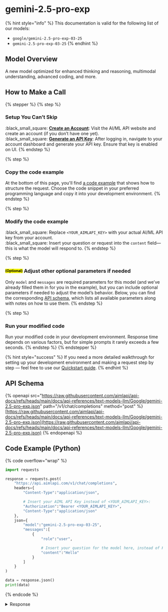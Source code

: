 # gemini-2.5-pro-exp

{% hint style="info" %}
This documentation is valid for the following list of our models:

* `google/gemini-2.5-pro-exp-03-25`
* `gemini-2.5-pro-exp-03-25`
{% endhint %}

## Model Overview

A new model optimized for enhanced thinking and reasoning, multimodal understanding, advanced coding, and more.

## How to Make a Call

{% stepper %}
{% step %}
### Setup You Can’t Skip&#x20;

:black\_small\_square:  [**Create an Account**](https://aimlapi.com/app/sign-up): Visit the AI/ML API website and create an account (if you don’t have one yet).\
:black\_small\_square:  [**Generate an API Key**](https://aimlapi.com/app/keys): After logging in, navigate to your account dashboard and generate your API key. Ensure that key is enabled on UI.
{% endstep %}

{% step %}
### Copy the code example

At the bottom of this page, you'll find [a code example](gemini-2.5-pro-exp.md#code-example-python) that shows how to structure the request. Choose the code snippet in your preferred programming language and copy it into your development environment.
{% endstep %}

{% step %}
### Modify the code example

:black\_small\_square:  Replace `<YOUR_AIMLAPI_KEY>` with your actual AI/ML API key from your account.\
:black\_small\_square:  Insert your question or request into the `content` field—this is what the model will respond to.
{% endstep %}

{% step %}
### <sup><sub><mark style="background-color:yellow;">(Optional)<mark style="background-color:yellow;"><sub></sup> Adjust other optional parameters if needed

Only `model` and `messages` are required parameters for this model (and we’ve already filled them in for you in the example), but you can include optional parameters if needed to adjust the model’s behavior. Below, you can find the corresponding [API schema](gemini-2.5-pro-exp.md#api-schema), which lists all available parameters along with notes on how to use them.
{% endstep %}

{% step %}
### Run your modified code

Run your modified code in your development environment. Response time depends on various factors, but for simple prompts it rarely exceeds a few seconds.
{% endstep %}
{% endstepper %}

{% hint style="success" %}
If you need a more detailed walkthrough for setting up your development environment and making a request step by step — feel free to use our [Quickstart guide](../../../quickstart/setting-up.md).
{% endhint %}

## API Schema

{% openapi src="https://raw.githubusercontent.com/aimlapi/api-docs/refs/heads/main/docs/api-references/text-models-llm/Google/gemini-2.5-pro-exp.json" path="/v1/chat/completions" method="post" %}
[https://raw.githubusercontent.com/aimlapi/api-docs/refs/heads/main/docs/api-references/text-models-llm/Google/gemini-2.5-pro-exp.json](https://raw.githubusercontent.com/aimlapi/api-docs/refs/heads/main/docs/api-references/text-models-llm/Google/gemini-2.5-pro-exp.json)
{% endopenapi %}

## Code Example (Python)

{% code overflow="wrap" %}
```python
import requests

response = requests.post(
    "https://api.aimlapi.com/v1/chat/completions",
    headers={
        "Content-Type":"application/json", 

        # Insert your AIML API Key instead of <YOUR_AIMLAPI_KEY>:
        "Authorization":"Bearer <YOUR_AIMLAPI_KEY>",
        "Content-Type":"application/json"
    },
    json={
        "model":"gemini-2.5-pro-exp-03-25",
        "messages":[
            {
                "role":"user",

                # Insert your question for the model here, instead of Hello:
                "content":"Hello"
            }
        ]
    }
)

data = response.json()
print(data)
```
{% endcode %}

<details>

<summary>Response</summary>

{% code overflow="wrap" %}
```json5
{'id': '2025-04-09|09:54:12.919223-07|9.7.154.129|1796348799', 'object': 'chat.completion', 'choices': [{'index': 0, 'finish_reason': 'stop', 'logprobs': None, 'message': {'role': 'assistant', 'content': 'Hello there! How can I help you today?'}}], 'created': 1744217652, 'model': 'google/gemini-2.5-pro-exp-03-25', 'usage': {'prompt_tokens': 0, 'completion_tokens': 0, 'total_tokens': 0}}
```
{% endcode %}

</details>
